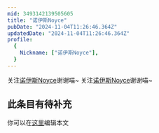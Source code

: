 ```yaml
---
mid: 3493142139505605
title: "诺伊斯Noyce"
pubDate: "2024-11-04T11:26:46.364Z"
updatedDate: "2024-11-04T11:26:46.364Z"
profile:
  {
    Nickname: ["诺伊斯Noyce"],
  }
---
```


关注[诺伊斯Noyce](https://space.bilibili.com/3493142139505605)谢谢喵~ 关注[诺伊斯Noyce](https://space.bilibili.com/3493142139505605)谢谢喵~

## 此条目有待补充
你可以在[这里](https://github.com/Yuhanawa/VTuber.ICU-Content/edit/master/v/诺伊斯Noyce/index.md)编辑本文
